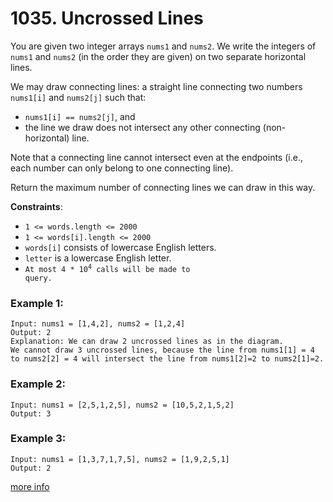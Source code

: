 # 1035. Uncrossed Lines

You are given two integer arrays `nums1` and `nums2`. We write the integers of `nums1` and `nums2` (in the order they are given) on two separate horizontal lines.

We may draw connecting lines: a straight line connecting two numbers `nums1[i]` and `nums2[j]` such that:

- `nums1[i] == nums2[j]`, and
- the line we draw does not intersect any other connecting (non-horizontal) line.

Note that a connecting line cannot intersect even at the endpoints (i.e., each number can only belong to one connecting line).

Return the maximum number of connecting lines we can draw in this way.

**Constraints**:
- `1 <= words.length <= 2000`
- `1 <= words[i].length <= 2000`
- `words[i]` consists of lowercase English letters.
- `letter` is a lowercase English letter.
- <code>At most 4 * 10<sup>4</sup> calls will be made to query.</code>

### Example 1:
```
Input: nums1 = [1,4,2], nums2 = [1,2,4]
Output: 2
Explanation: We can draw 2 uncrossed lines as in the diagram.
We cannot draw 3 uncrossed lines, because the line from nums1[1] = 4 to nums2[2] = 4 will intersect the line from nums1[2]=2 to nums2[1]=2.
```

### Example 2:
```
Input: nums1 = [2,5,1,2,5], nums2 = [10,5,2,1,5,2]
Output: 3
```

### Example 3:
```
Input: nums1 = [1,3,7,1,7,5], nums2 = [1,9,2,5,1]
Output: 2
```
[more info](https://leetcode.com/problems/uncrossed-lines/)